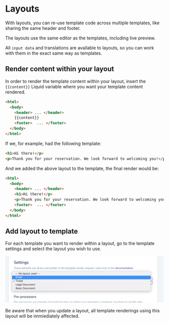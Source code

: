 # Layouts

With layouts, you can re-use template code across multiple templates, like sharing the same header and footer.

The layouts use the same editor as the templates, including live preview.

All `input data` and translations are available to layouts, so you can work with them in the exact same way as templates.


## Render content within your layout

In order to render the template content within your layout, insert the `{{content}}` Liquid variable where you want your template content rendered.

```html
<html>
  <body>
    <header> ... </header>
    {{content}}
    <footer>  ... </footer>
  </body>
</html>
```

If we, for example, had the following template:

```html
<h1>Hi there!</p>
<p>Thank you for your reservation. We look forward to welcoming you!</p>
```

And we added the above layout to the template, the final render would be:

```html
<html>
  <body>
    <header> ... </header>
    <h1>Hi there!</p>
    <p>Thank you for your reservation. We look forward to welcoming you!</p>
    <footer>  ... </footer>
  </body>
</html>
```

## Add layout to template

For each template you want to render within a layout, go to the template settings and select the layout you wish to use.

![Add layout to template](../assets/images/template_select_layout.png)


Be aware that when you update a layout, all template renderings using this layout will be immiediately affected.